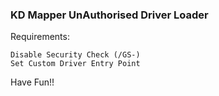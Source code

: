 ### KD Mapper UnAuthorised Driver Loader

Requirements:

    Disable Security Check (/GS-)
    Set Custom Driver Entry Point

Have Fun!!
